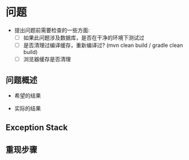 # 问题

* 提出问题前需要检查的一些方面:
  * [ ] 如果此问题涉及数据库，是否在干净的环境下测试过 
  * [ ] 是否清理过编译缓存，重新编译过? (mvn clean build / gradle clean build)
  * [ ] 浏览器缓存是否清理
  
## 问题概述

* 希望的结果

* 实际的结果

## Exception Stack

## 重现步骤

  